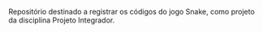 Repositório destinado a registrar os códigos do jogo Snake, como projeto da disciplina Projeto Integrador. 
